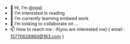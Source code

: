 - 👋 Hi, I’m @jxjajl
- 👀 I’m interested in reading 
- 🌱 I’m currently learning embeed work
- 💞️ I’m looking to collaborate on ...
- 📫 How to reach me : 
  if(you are interested me)
  {
    email : 15770628960@163.com
  }

<!---
jxjajl/jxjajl is a ✨ special ✨ repository because its `README.md` (this file) appears on your GitHub profile.
You can click the Preview link to take a look at your changes.
--->
